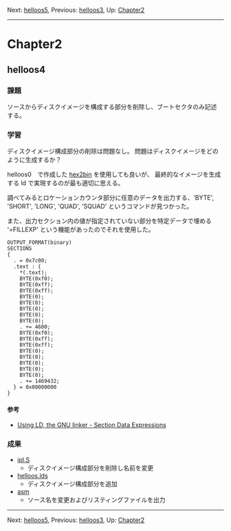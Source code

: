 Next: [helloos5](helloos5.md), Previous: [helloos3](helloos3.md), Up: [Chapter2](chapter2.md)

----

# Chapter2

## helloos4

### 課題

ソースからディスクイメージを構成する部分を削除し、ブートセクタのみ記述
する。

### 学習

ディスクイメージ構成部分の削除は問題なし。
問題はディスクイメージをどのように生成するか？

helloos0　で作成した [hex2bin](/support/hex2bin) を使用しても良いが、
最終的なイメージを生成する ld で実現するのが最も適切に思える。

調べてみるとロケーションカウンタ部分に任意のデータを出力する、'BYTE',
'SHORT', 'LONG', 'QUAD', 'SQUAD' というコマンドが見つかった。

また、出力セクション内の値が指定されていない部分を特定データで埋める
'=FILLEXP' という機能があったのでそれを使用した。

```
OUTPUT_FORMAT(binary)
SECTIONS
{
  . = 0x7c00;
  .text : {
    *(.text);
    BYTE(0xf0);
    BYTE(0xff);
    BYTE(0xff);
    BYTE(0);
    BYTE(0);
    BYTE(0);
    BYTE(0);
    BYTE(0);
    . += 4600;
    BYTE(0xf0);
    BYTE(0xff);
    BYTE(0xff);
    BYTE(0);
    BYTE(0);
    BYTE(0);
    BYTE(0);
    BYTE(0);
    . += 1469432;
  } = 0x00000000
}
```

#### 参考

- [Using LD, the GNU linker - Section Data Expressions](http://ftp.gnu.org/old-gnu/Manuals/ld-2.9.1/html_node/ld_20.html)

### 成果

- [ipl.S](/ipl.S)
    - ディスクイメージ構成部分を削除し名前を変更
- [helloos.lds](/helloos.lds)
    - ディスクイメージ構成部分を追加
- [asm](/asm)
    - ソース名を変更およびリスティングファイルを出力

----

Next: [helloos5](helloos5.md), Previous: [helloos3](helloos3.md), Up: [Chapter2](chapter2.md)
